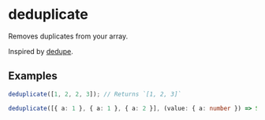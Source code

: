 # deduplicate

Removes duplicates from your array.

Inspired by [dedupe](https://github.com/seriousManual/dedupe).

## Examples

```typescript
deduplicate([1, 2, 2, 3]); // Returns `[1, 2, 3]`

deduplicate([{ a: 1 }, { a: 1 }, { a: 2 }], (value: { a: number }) => String(value.a)); // Returns `[{ a: 1 }, { a: 2 }]`
```
